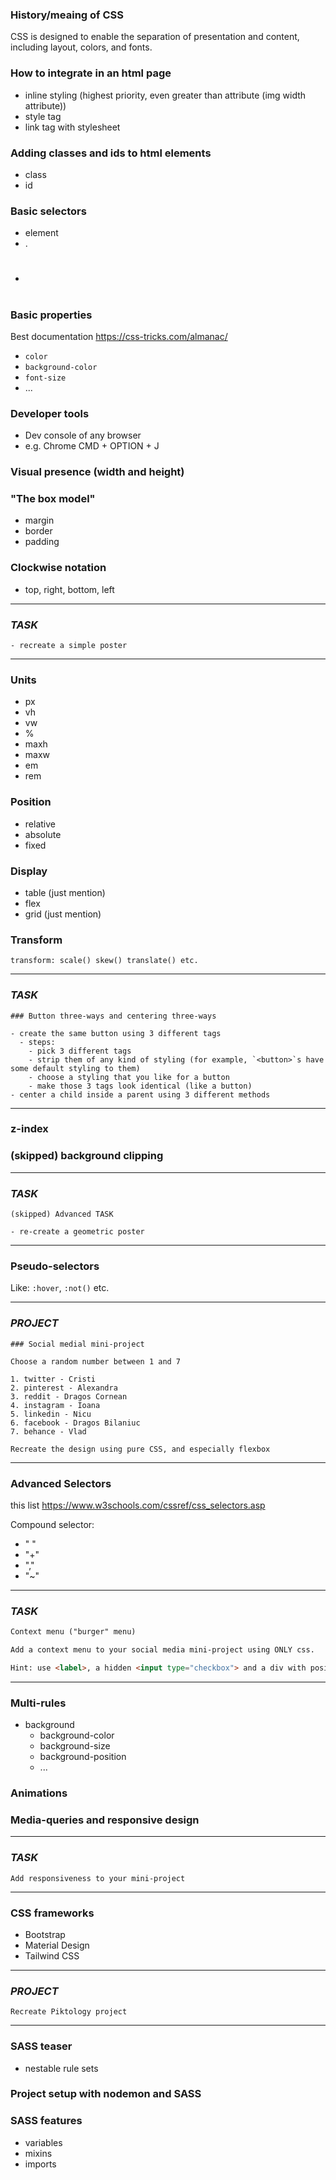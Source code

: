 ### History/meaing of CSS

CSS is designed to enable the separation of presentation and content, including layout, colors, and fonts.

### How to integrate in an html page

- inline styling (highest priority, even greater than attribute (img width attribute))
- style tag
- link tag with stylesheet

### Adding classes and ids to html elements

- class
- id

### Basic selectors

- element
- .
- #

### Basic properties

Best documentation https://css-tricks.com/almanac/

- `color`
- `background-color`
- `font-size`
- ...

### Developer tools

- Dev console of any browser
- e.g. Chrome CMD + OPTION + J

### Visual presence (width and height)

### "The box model"

- margin
- border
- padding

### Clockwise notation

- top, right, bottom, left

---

### _TASK_

```
- recreate a simple poster
```

---

### Units

- px
- vh
- vw
- %
- maxh
- maxw
- em
- rem

### Position

- relative
- absolute
- fixed

### Display

- table (just mention)
- flex
- grid (just mention)

### Transform

`transform: scale() skew() translate() etc.`

---

### _TASK_

```
### Button three-ways and centering three-ways

- create the same button using 3 different tags
  - steps:
    - pick 3 different tags
    - strip them of any kind of styling (for example, `<button>`s have some default styling to them)
    - choose a styling that you like for a button
    - make those 3 tags look identical (like a button)
- center a child inside a parent using 3 different methods
```

---

### z-index

### (skipped) background clipping

---

### _TASK_

```
(skipped) Advanced TASK

- re-create a geometric poster
```

---

### Pseudo-selectors

Like: `:hover`, `:not()` etc.

---

### _PROJECT_

```
### Social medial mini-project

Choose a random number between 1 and 7

1. twitter - Cristi
2. pinterest - Alexandra
3. reddit - Dragos Cornean
4. instagram - Ioana
5. linkedin - Nicu
6. facebook - Dragos Bilaniuc
7. behance - Vlad

Recreate the design using pure CSS, and especially flexbox
```

---

### Advanced Selectors

this list https://www.w3schools.com/cssref/css_selectors.asp

Compound selector:

- " "
- "+"
- ","
- "~"

---

### _TASK_

```md
Context menu ("burger" menu)

Add a context menu to your social media mini-project using ONLY css.

Hint: use <label>, a hidden <input type="checkbox"> and a div with position: absolute
```

---

### Multi-rules

- background
  - background-color
  - background-size
  - background-position
  - ...

### Animations

### Media-queries and responsive design

---

### _TASK_

```
Add responsiveness to your mini-project
```

---

### CSS frameworks

- Bootstrap
- Material Design
- Tailwind CSS

---

### _PROJECT_

```
Recreate Piktology project
```

---

### SASS teaser

- nestable rule sets

### Project setup with nodemon and SASS

### SASS features

- variables
- mixins
- imports
